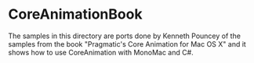 CoreAnimationBook
=================

The samples in this directory are ports done by Kenneth Pouncey
of the samples from the book "Pragmatic's Core Animation for Mac OS X" and 
it shows how to use CoreAnimation with MonoMac and C#.



